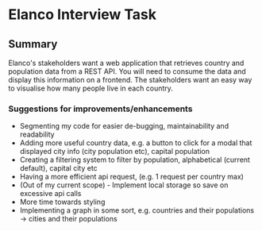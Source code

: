 # Elanco Interview Task

## Summary

Elanco's stakeholders want a web application that retrieves country and population data
from a REST API. You will need to consume the data and display this information on a
frontend. The stakeholders want an easy way to visualise how many people live in each
country.

### Suggestions for improvements/enhancements

- Segmenting my code for easier de-bugging, maintainability and readability
- Adding more useful country data, e.g. a button to click for a modal that displayed city info (city population etc), capital population
- Creating a filtering system to filter by population, alphabetical (current default), capital city etc
- Having a more efficient api request, (e.g. 1 request per country max)
- (Out of my current scope) - Implement local storage so save on excessive api calls
- More time towards styling
- Implementing a graph in some sort, e.g. countries and their populations -> cities and their populations

